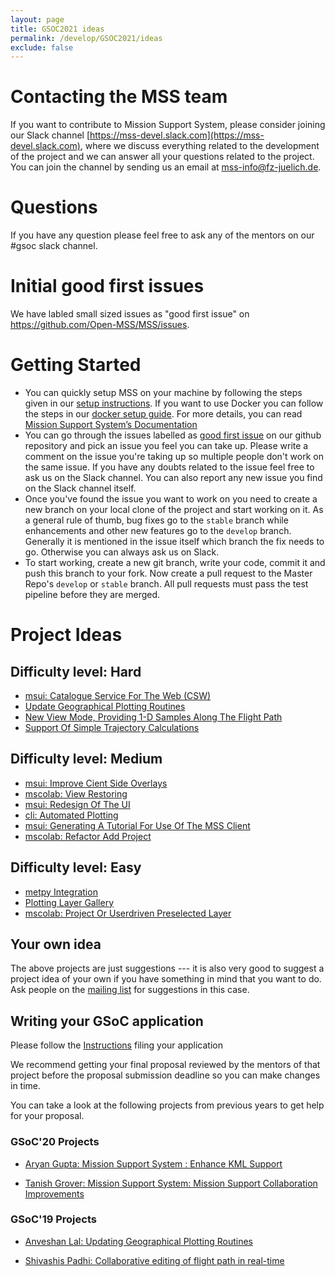 ```yaml
---
layout: page
title: GSOC2021 ideas
permalink: /develop/GSOC2021/ideas
exclude: false
---
```


# Contacting the MSS team
If you want to contribute to Mission Support System, 
please consider joining our Slack channel [https://mss-devel.slack.com](https://mss-devel.slack.com), 
where we discuss everything related to the development of the project and we can answer 
all your questions related to the project. You can join the channel by sending us an 
email at <mss-info@fz-juelich.de>.

# Questions 
If you have any question please feel free to ask any of the mentors on our #gsoc slack channel.

# Initial good first issues
We have labled small sized issues as "good first issue" on <https://github.com/Open-MSS/MSS/issues>.

# Getting Started
 - You can quickly setup MSS on your machine by following the steps given in our [setup instructions](/develop/Setup-Instructions). If you want to use Docker you can follow the steps in our [docker setup guide](/develop/docker_images). For more details, you can read [Mission Support System’s Documentation](https://mss.readthedocs.io/en/stable)
 - You can go through the issues labelled as [good first issue](https://github.com/Open-MSS/MSS/issues?q=is%3Aissue+is%3Aopen+label%3A%22good+first+issue%22) on our github repository and pick an issue you feel you can take up. Please write a comment on the issue you're taking up so multiple people don't work on the same issue. If you have any doubts related to the issue feel free to ask us on the Slack channel. You can also report any new issue you find on the Slack channel itself.
 - Once you've found the issue you want to work on you need to create a new branch on your local clone of the project and start working on it. As a general rule of thumb, bug fixes go to the `stable` branch while enhancements and other new features go to the `develop` branch. Generally it is mentioned in the issue itself which branch the fix needs to go. Otherwise you can always ask us on Slack.
 - To start working, create a new git branch, write your code, commit it and push this branch to your fork. Now create a pull request to the Master Repo's `develop` or `stable` branch. All pull requests must pass the test pipeline before they are merged.


# Project Ideas

## Difficulty level: Hard
 * [msui: Catalogue Service For The Web (CSW)](/develop/GSOC2021/catalogue_service_for_the_web)
 * [Update Geographical Plotting Routines](/develop/GSOC2021/update_geographical_plotting_routines)
 * [New View Mode, Providing 1-D Samples Along The Flight Path](/develop/GSOC2021/new_1D_view_mode) 
 * [Support Of Simple Trajectory Calculations](/develop/GSOC2021/support_of_simple_trajectory_calculations)


## Difficulty level: Medium
 * [msui: Improve Cient Side Overlays](/develop/GSOC2021/client_side_overlays)
 * [mscolab: View Restoring](/develop/GSOC2021/view_restoring)
 * [msui: Redesign Of The UI](/develop/GSOC2021/msui_ui_redisign)
 * [cli: Automated Plotting](/develop/GSOC2021/automated_plotting)
 * [msui: Generating A Tutorial For Use Of The MSS Client](/develop/GSOC2021/generate_a_tutorial)
 * [mscolab: Refactor Add Project](/develop/GSOC2021/refactor_add_project)

## Difficulty level: Easy
 * [metpy Integration](/develop/GSOC2021/metpy_integration)
 * [Plotting Layer Gallery](/develop/GSOC2021/plotting_layer_gallery)
 * [mscolab: Project Or Userdriven Preselected Layer](/develop/GSOC2021/project_or_userdriven_preselected_layer)


## Your own idea

The above projects are just suggestions --- it is also very good to suggest a project idea of your own if you have
something in mind that you want to do. Ask people on the 
[mailing list](https://lists.fz-juelich.de/mailman/listinfo/mss-info) for suggestions in this case.




## Writing your GSoC application

Please follow the [Instructions](/develop/GSOC2021/instructions) filing your application

We recommend getting your final proposal reviewed by the mentors of that project before the 
proposal submission deadline so you can make changes in time.

You can take a look at the following projects from previous years to get help for your proposal.

### GSoC'20 Projects

- [Aryan Gupta: Mission Support System : Enhance KML Support](https://github.com/Open-MSS/MSS/wiki/KML:-Enhance-KML-Support---GSoC-2020)

- [Tanish Grover: Mission Support System: Mission Support Collaboration Improvements](https://github.com/Open-MSS/MSS/wiki/Mscolab:-Mission-Support-Collaboration-Improvements---GSoC-2020)

### GSoC'19 Projects

- [Anveshan Lal: Updating Geographical Plotting Routines](https://github.com/Open-MSS/MSS/wiki/Cartopy:-Updating-Geographical-Plotting-Routines----GSoC-2019)

- [Shivashis Padhi: Collaborative editing of flight path in real-time](https://github.com/Open-MSS/MSS/wiki/Mscolab:-Collaborative-editing-of-flight-path-in-real-time---GSoC19)

